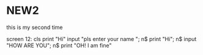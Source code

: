 # NEW2
this is my second time

screen 12: cls
print "Hi"
input "pls enter your name  "; n$
print "Hi"; n$
input "HOW ARE YOU"; n$
print "OH! I am fine"
